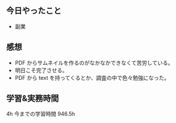## 今日やったこと

- 副業

## 感想

- PDF からサムネイルを作るのがなかなかできなくて苦労している。
- 明日こそ完了させる。
- PDF から text を持ってくるとか、調査の中で色々勉強になった。

## 学習&実務時間

4h
今までの学習時間 946.5h
